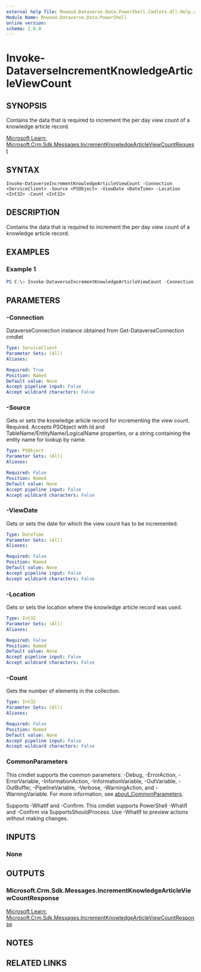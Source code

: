```yaml
---
external help file: Rnwood.Dataverse.Data.PowerShell.Cmdlets.dll-Help.xml
Module Name: Rnwood.Dataverse.Data.PowerShell
online version:
schema: 2.0.0
---
```


# Invoke-DataverseIncrementKnowledgeArticleViewCount

## SYNOPSIS
Contains the data that is required to increment the per day view count of a knowledge article record.

[Microsoft Learn: Microsoft.Crm.Sdk.Messages.IncrementKnowledgeArticleViewCountRequest](https://learn.microsoft.com/dotnet/api/Microsoft.Crm.Sdk.Messages.IncrementKnowledgeArticleViewCountRequest)

## SYNTAX

```
Invoke-DataverseIncrementKnowledgeArticleViewCount -Connection <ServiceClient> -Source <PSObject> -ViewDate <DateTime> -Location <Int32> -Count <Int32>
```

## DESCRIPTION
Contains the data that is required to increment the per day view count of a knowledge article record.

## EXAMPLES

### Example 1
```powershell
PS C:\> Invoke-DataverseIncrementKnowledgeArticleViewCount -Connection <ServiceClient> -Source <PSObject> -ViewDate <DateTime> -Location <Int32> -Count <Int32>
```

## PARAMETERS

### -Connection
DataverseConnection instance obtained from Get-DataverseConnection cmdlet

```yaml
Type: ServiceClient
Parameter Sets: (All)
Aliases:

Required: True
Position: Named
Default value: None
Accept pipeline input: False
Accept wildcard characters: False
```

### -Source
Gets or sets the knowledge article record for incrementing the view count. Required. Accepts PSObject with Id and TableName/EntityName/LogicalName properties, or a string containing the entity name for lookup by name.

```yaml
Type: PSObject
Parameter Sets: (All)
Aliases:

Required: False
Position: Named
Default value: None
Accept pipeline input: False
Accept wildcard characters: False
```

### -ViewDate
Gets or sets the date for which the view count has to be incremented.

```yaml
Type: DateTime
Parameter Sets: (All)
Aliases:

Required: False
Position: Named
Default value: None
Accept pipeline input: False
Accept wildcard characters: False
```

### -Location
Gets or sets the location where the knowledge article record was used.

```yaml
Type: Int32
Parameter Sets: (All)
Aliases:

Required: False
Position: Named
Default value: None
Accept pipeline input: False
Accept wildcard characters: False
```

### -Count
Gets the number of elements in the collection.

```yaml
Type: Int32
Parameter Sets: (All)
Aliases:

Required: False
Position: Named
Default value: None
Accept pipeline input: False
Accept wildcard characters: False
```

### CommonParameters
This cmdlet supports the common parameters: -Debug, -ErrorAction, -ErrorVariable, -InformationAction, -InformationVariable, -OutVariable, -OutBuffer, -PipelineVariable, -Verbose, -WarningAction, and -WarningVariable. For more information, see [about_CommonParameters](http://go.microsoft.com/fwlink/?LinkID=113216).

Supports -WhatIf and -Confirm: This cmdlet supports PowerShell -WhatIf and -Confirm via SupportsShouldProcess. Use -WhatIf to preview actions without making changes.

## INPUTS

### None
## OUTPUTS

### Microsoft.Crm.Sdk.Messages.IncrementKnowledgeArticleViewCountResponse
[Microsoft Learn: Microsoft.Crm.Sdk.Messages.IncrementKnowledgeArticleViewCountResponse](https://learn.microsoft.com/dotnet/api/Microsoft.Crm.Sdk.Messages.IncrementKnowledgeArticleViewCountResponse)
## NOTES

## RELATED LINKS
